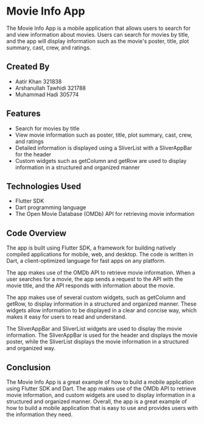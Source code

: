 # Movie Info App

The Movie Info App is a mobile application that allows users to search for and view information about movies. Users can search for movies by title, and the app will display information such as the movie's poster, title, plot summary, cast, crew, and ratings.

## Created By

- Aatir Khan 321838
- Arshanullah Tawhidi 321788
- Muhammad Hadi 305774

## Features

- Search for movies by title
- View movie information such as poster, title, plot summary, cast, crew, and ratings
- Detailed information is displayed using a SliverList with a SliverAppBar for the header
- Custom widgets such as getColumn and getRow are used to display information in a structured and organized manner

## Technologies Used

- Flutter SDK
- Dart programming language
- The Open Movie Database (OMDb) API for retrieving movie information

## Code Overview

The app is built using Flutter SDK, a framework for building natively compiled applications for mobile, web, and desktop. The code is written in Dart, a client-optimized language for fast apps on any platform.

The app makes use of the OMDb API to retrieve movie information. When a user searches for a movie, the app sends a request to the API with the movie title, and the API responds with information about the movie.

The app makes use of several custom widgets, such as getColumn and getRow, to display information in a structured and organized manner. These widgets allow information to be displayed in a clear and concise way, which makes it easy for users to read and understand.

The SliverAppBar and SliverList widgets are used to display the movie information. The SliverAppBar is used for the header and displays the movie poster, while the SliverList displays the movie information in a structured and organized way.

## Conclusion

The Movie Info App is a great example of how to build a mobile application using Flutter SDK and Dart. The app makes use of the OMDb API to retrieve movie information, and custom widgets are used to display information in a structured and organized manner. Overall, the app is a great example of how to build a mobile application that is easy to use and provides users with the information they need.